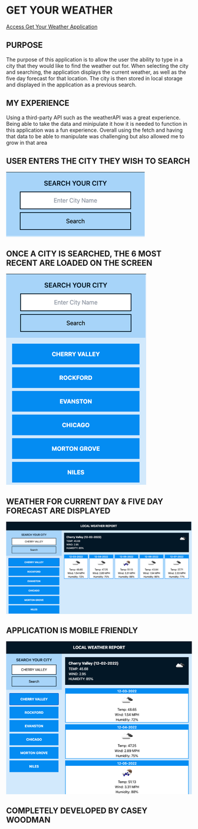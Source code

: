 <!-- Name of Application -->

# GET YOUR WEATHER

<!-- Link to Application -->

[Access Get Your Weather Application](https://caseywoodman.github.io/GetYourWeather/)

<!-- Purpose of Application -->

## PURPOSE

The purpose of this application is to allow the user the ability to type in a city that they would like to find the weather out for. When selecting the city and searching, the application displays the current weather, as well as the five day forecast for that location. The city is then stored in local storage and displayed in the application as a previous search.

<!-- My Experience -->

## MY EXPERIENCE

Using a third-party API such as the weatherAPI was a great experience. Being able to take the data and minipulate it how it is needed to function in this application was a fun experience. Overall using the fetch and having that data to be able to manipulate was challenging but also allowed me to grow in that area

<!-- Screen Shots -->

## USER ENTERS THE CITY THEY WISH TO SEARCH

![APPLICATION SEARCH FUNCTION](./assets/IMG/SEARCH%20FUNCTION.png)

## ONCE A CITY IS SEARCHED, THE 6 MOST RECENT ARE LOADED ON THE SCREEN

![APPLICATION RECENT SEARCH](./assets/IMG/RECENT%20SEARCHES.png)

## WEATHER FOR CURRENT DAY & FIVE DAY FORECAST ARE DISPLAYED

![APPLICATION WEATHER DISPLAYED](./assets/IMG/WEATHER%20DISPLAYS.png)

## APPLICATION IS MOBILE FRIENDLY

![MOBILE FRIENDLY VERSION OF APPLICATION](./assets/IMG/MOBILE%20FRIENDLY.png)

<!-- Created by/ Credits -->

## COMPLETELY DEVELOPED BY CASEY WOODMAN
